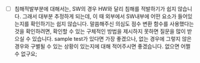 

  



  

- [ ]  침해적발부분에 대해서는, SW의 경우 HW와 달리 침해를 적발하기가 쉽지 않습니다. 그래서 대부분 추정하게 되는데, 이 때 외부에서 SW내부에 어떤 요소가 들어있는지를 확인하기는 쉽지 않습니다. 말씀해주신 의심도 점수 변환 함수를 사용했다는 것을 확인하려면, 확인할 수 있는 구체적인 방법을 제시하지 못하면 질문을 많이 받으실 수 있습니다. sample test가 있다면 가장 좋겠으나, 없는 경우에 그렇지 않은 경우와 구별될 수 있는 상황이 있는지에 대해 적어주시면 좋겠습니다. 없으면 어쩔 수 없구요;